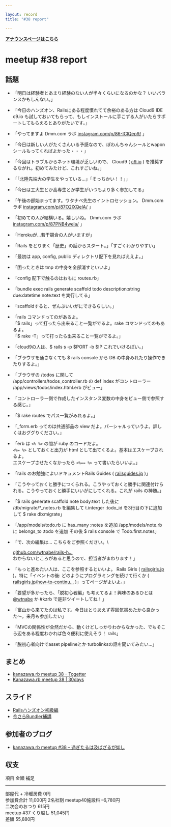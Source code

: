 ```yaml
---

layout: record
title: "#38 report"

---
```


<p> <a href="./"><strong>アナウンスページはこちら</strong></a></p>

meetup #38 report
==================

話題
----

-   「明日は経験者とあまり経験のない人が半々くらいになるのかな？
    いいバランスかもしんない。」
-   「今日のハンズオン、Railsにある程度慣れてて余裕のある方は Cloud9 IDE
    c9.io
    も試しておいてもらって、もしインストールに手こずる人がいたらサポートしてもらえるとありがたいです。」
-   「やってますよ Dmm.com ラボ
    [instagram.com/p/86-IClQep9/](https://instagram.com/p/86-IClQep9/)
    」
-   「今日は新しい人がたくさんいる予感なので、ぽわんちゃんシールとwaponシールもってくればよかった・・・」
-   「今回はトラブルからネット環境が乏しいので、 Cloud9 (
    [c9.io](https://c9.io/) )
    を推奨するながれ。初めてみたけど、これすごいね。」
-   「「北陸先端大の学生をやっている…」「そっちかい！！」」
-   「今日は工大生とか高専生とか学生がいつもより多く参加してる」
-   「午後の部始まってます。ワタナベ先生のイントロセッション。 Dmm.com
    ラボ
    [instagram.com/p/87O2IXQelA/](https://instagram.com/p/87O2IXQelA/)
    」
-   「初めての人が結構いる。嬉しいね。 Dmm.com ラボ
    [instagram.com/p/87PNB4wela/](https://instagram.com/p/87PNB4wela/)
    」
-   「Herokuが…若干競合の人がいますが」
-   「Rails をとりまく「歴史」の話からスタート。」「すごくわかりやすい」
-   「最初は app, config, public ディレクトリ配下を見ればええよ。」
-   「困ったときは tmp の中身を全部消すといいよ」
-   「config 配下で触るのはおもに routes.rb」
-   「bundle exec rails generate scaffold todo description:string
    due:datetime note:text を実行してる」
-   「scaffoldすると、ぜんぶいいがにできるらしい。」
-   「rails コマンドってのがあるよ。\
    「\$ rails」って打ったら出来ること一覧がでるよ。rake
    コマンドってのもあるよ。\
    「\$ rake -T」って打ったら出来ること一覧がでるよ。」
-   「cloud9の人は、\$ rails s -p \$PORT -b \$IP これでいけるぽい。」
-   「ブラウザを通さなくても \$ rails console から DB
    の中身みれたり操作できたりするよ。」
-   「ブラウザの <URL>/todos に関して\
    /app/controllers/todos\_controller.rb の def index がコントローラー\
    /app/views/todos/index.html.erb がビュー」
-   「コントローラー側で作成したインスタンス変数の中身をビュー側で参照する感じ。」
-   「\$ rake routes でパス一覧がみれるよ。」
-   「\_form.erb ってのは共通部品の view
    だよ。パーシャルっていうよ。詳しくはおググりください。」
-   「erb は `<% %>` の間が ruby のコードだよ。\
    `<%= %>` としておくと出力が html
    として出てくるよ。基本はエスケープされるよ。\
    エスケープさせたくなかったら `<%== %>` って書いたらいいよ。」
-   「rails のお勉強によいドキュメントRails Guides (
    [railsguides.jp](http://railsguides.jp/) )」
-   「こうやっておくと勝手につくられる。こうやっておくと勝手に関連付けられる。こうやっておくと勝手にいいがにしてくれる。これが
    rails の神髄。」
-   「\$ rails generate scaffold note body:text した後に
    /db/migrate/*\_notes.rb を編集して t.interger :todo\_id
    を3行目の下に追加して \$ rake db:migrate」
-   「/app/models/todo.rb に has\_many :notes を追加 /app/models/note.rb
    に belongs\_to :todo を追加 その後 \$ rails console で
    Todo.first.notes」
-   「で、次の編集は… こちらをご参照ください。\

    [github.com/wtnabe/rails-h…](https://github.com/wtnabe/rails-handson-todosample/commit/98f1090ca110147593a49d61340410018e5bc42f)\
     わからないところがあると思うので、担当者がまわります！」
-   「もっと進めたい人は、ここを参照するといいよ。 Rails Girls (
    [railsgirls.jp](http://railsgirls.jp/) )。特に「イベントの後:
    どのようにプログラミングを続けて行くか (
    [railsgirls.jp/how-to-continu…](http://railsgirls.jp/how-to-continue-with-programming/)
    )」ってページがよいよ。」
-   「要望が多かったら、「脱初心者編」も考えてるよ！興味のあるひとは
    [@wtnabe](https://twitter.com/wtnabe) か #kzrb
    で是非ツイートしてね！」
-   「富山から来てたのは私です。今日はとりあえず雰囲気掴めたから良かった〜。来月も参加したい」
-   「MVCの関係性が全然だから、動くけどしっかりわからなかった、でもそこら辺をある程度わかれば色々便利に使えそう！
    rails」
-   「脱初心者向けでasset pipelineとか turbolinksの話を聞いてみたい…」

まとめ
------

-   [kanazawa.rb meetup 38 - Togetter](http://togetter.com/li/888277)
-   [Kanazawa.rb meetup 38 | 30days](http://30d.jp/kzrb/28)

スライド
--------

-   [Railsハンズオン初級編](https://speakerdeck.com/wtnabe/hello-rails-and-more)
-   [今さらBundler補講](https://speakerdeck.com/wtnabe/afresh-bundler-extra-lesson)

参加者のブログ
--------------

-   [kanazawa.rb meetup #38 –
    過ぎたるは及ばざるが如し](http://cotton-desu.hatenablog.com/entry/2015/10/18/232408)

収支
----

  項目                   金額       補足
  ---------------------- ---------- ---------
  部屋代 + 冷暖房費      0円        
  参加費合計             11,000円   2名社割
  meetup40施設料         –6,780円   
  二次会のおつり         615円      
  meetup #37 くり越し   51,045円   
  差額                   55,880円   


